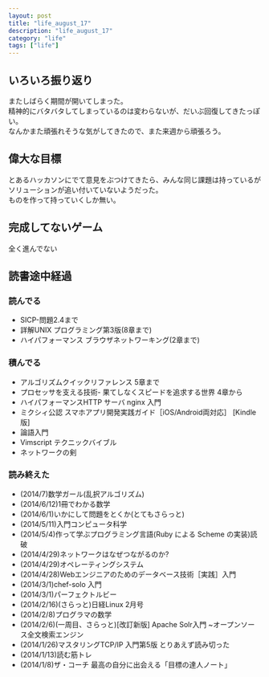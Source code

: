 ```yaml
---
layout: post
title: "life_august_17"
description: "life_august_17"
category: "life"
tags: ["life"]
---
```


## いろいろ振り返り
またしばらく期間が開いてしまった。  
精神的にバタバタしてしまっているのは変わらないが、だいぶ回復してきたっぽい。  
なんかまた頑張れそうな気がしてきたので、また来週から頑張ろう。  

## 偉大な目標
とあるハッカソンにでて意見をぶつけてきたら、みんな同じ課題は持っているが  
ソリューションが追い付いていないようだった。  
ものを作って持っていくしか無い。  

## 完成してないゲーム
全く進んでない

## 読書途中経過

### 読んでる
 - SICP-問題2.4まで
 - 詳解UNIX プログラミング第3版(8章まで)
 - ハイパフォーマンス ブラウザネットワーキング(2章まで)

### 積んでる
 - アルゴリズムクイックリファレンス 5章まで
 - プロセッサを支える技術- 果てしなくスピードを追求する世界 4章から
 - ハイパフォーマンスHTTP サーバ nginx 入門
 - ミクシィ公認 スマホアプリ開発実践ガイド［iOS/Android両対応］ [Kindle版]
 - 論語入門
 - Vimscript テクニックバイブル
 - ネットワークの剣

### 読み終えた
  - (2014/7)数学ガール(乱択アルゴリズム)
  - (2014/6/12)1冊でわかる数学
  - (2014/6/1)いかにして問題をとくか(とてもさらっと)
  - (2014/5/11)入門コンピュータ科学
  - (2014/5/4)作って学ぶプログラミング言語(Ruby による Scheme の実装)読破
  - (2014/4/29)ネットワークはなぜつながるのか?
  - (2014/4/29)オペレーティングシステム
  - (2014/4/28)Webエンジニアのためのデータベース技術［実践］入門
  - (2014/3/1)chef-solo 入門
  - (2014/3/1)パーフェクトルビー
  - (2014/2/16)(さらっと)日経Linux 2月号
  - (2014/2/8)プログラマの数学
  - (2014/2/6)(一周目、さらっと)[改訂新版] Apache Solr入門 ~オープンソース全文検索エンジン
  - (2014/1/26)マスタリングTCP/IP 入門第5版 とりあえず読み切った
  - (2014/1/13)読む筋トレ
  - (2014/1/8)ザ・コーチ 最高の自分に出会える「目標の達人ノート」

